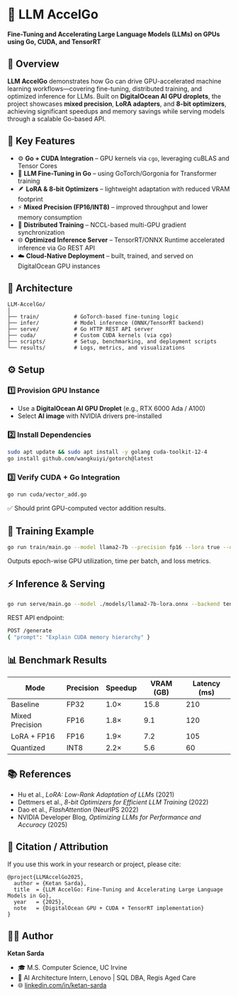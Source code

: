 # 🚀 LLM AccelGo
**Fine-Tuning and Accelerating Large Language Models (LLMs) on GPUs using Go, CUDA, and TensorRT**

## 🧠 Overview
**LLM AccelGo** demonstrates how Go can drive GPU-accelerated machine learning workflows—covering fine-tuning, distributed training, and optimized inference for LLMs.
Built on **DigitalOcean AI GPU droplets**, the project showcases **mixed precision**, **LoRA adapters**, and **8-bit optimizers**, achieving significant speedups and memory savings while serving models through a scalable Go-based API.

## 🎯 Key Features
- ⚙️ **Go + CUDA Integration** – GPU kernels via `cgo`, leveraging cuBLAS and Tensor Cores
- 🧩 **LLM Fine-Tuning in Go** – using GoTorch/Gorgonia for Transformer training
- 🪶 **LoRA & 8-bit Optimizers** – lightweight adaptation with reduced VRAM footprint
- ⚡ **Mixed Precision (FP16/INT8)** – improved throughput and lower memory consumption
- 🔁 **Distributed Training** – NCCL-based multi-GPU gradient synchronization
- 🌐 **Optimized Inference Server** – TensorRT/ONNX Runtime accelerated inference via Go REST API
- ☁️ **Cloud-Native Deployment** – built, trained, and served on DigitalOcean GPU instances

## 🧱 Architecture
```
LLM-AccelGo/
│
├── train/           # GoTorch-based fine-tuning logic
├── infer/           # Model inference (ONNX/TensorRT backend)
├── serve/           # Go HTTP REST API server
├── cuda/            # Custom CUDA kernels (via cgo)
├── scripts/         # Setup, benchmarking, and deployment scripts
└── results/         # Logs, metrics, and visualizations
```

## ⚙️ Setup

### 1️⃣ Provision GPU Instance
- Use a **DigitalOcean AI GPU Droplet** (e.g., RTX 6000 Ada / A100)
- Select **AI image** with NVIDIA drivers pre-installed

### 2️⃣ Install Dependencies
```bash
sudo apt update && sudo apt install -y golang cuda-toolkit-12-4
go install github.com/wangkuiyi/gotorch@latest
```

### 3️⃣ Verify CUDA + Go Integration
```bash
go run cuda/vector_add.go
```
✅ Should print GPU-computed vector addition results.

## 🧩 Training Example
```bash
go run train/main.go --model llama2-7b --precision fp16 --lora true --optimizer adam8bit
```
Outputs epoch-wise GPU utilization, time per batch, and loss metrics.

## ⚡ Inference & Serving
```bash
go run serve/main.go --model ./models/llama2-7b-lora.onnx --backend tensorrt
```
REST API endpoint:
```bash
POST /generate
{ "prompt": "Explain CUDA memory hierarchy" }
```

## 📊 Benchmark Results
| Mode | Precision | Speedup | VRAM (GB) | Latency (ms) |
|------|------------|----------|------------|---------------|
| Baseline | FP32 | 1.0× | 15.8 | 210 |
| Mixed Precision | FP16 | 1.8× | 9.1 | 120 |
| LoRA + FP16 | FP16 | 1.9× | 7.2 | 105 |
| Quantized | INT8 | 2.2× | 5.6 | 60 |

## 📚 References
- Hu et al., *LoRA: Low-Rank Adaptation of LLMs* (2021)
- Dettmers et al., *8-bit Optimizers for Efficient LLM Training* (2022)
- Dao et al., *FlashAttention* (NeurIPS 2022)
- NVIDIA Developer Blog, *Optimizing LLMs for Performance and Accuracy* (2025)

## 🧾 Citation / Attribution
If you use this work in your research or project, please cite:
```
@project{LLMAccelGo2025,
  author = {Ketan Sarda},
  title  = {LLM AccelGo: Fine-Tuning and Accelerating Large Language Models in Go},
  year   = {2025},
  note   = {DigitalOcean GPU + CUDA + TensorRT implementation}
}
```

## 👨‍💻 Author
**Ketan Sarda**
- 🎓 M.S. Computer Science, UC Irvine
- 💼 AI Architecture Intern, Lenovo | SQL DBA, Regis Aged Care
- 🌐 [linkedin.com/in/ketan-sarda](https://linkedin.com/in/ketan-sarda)
